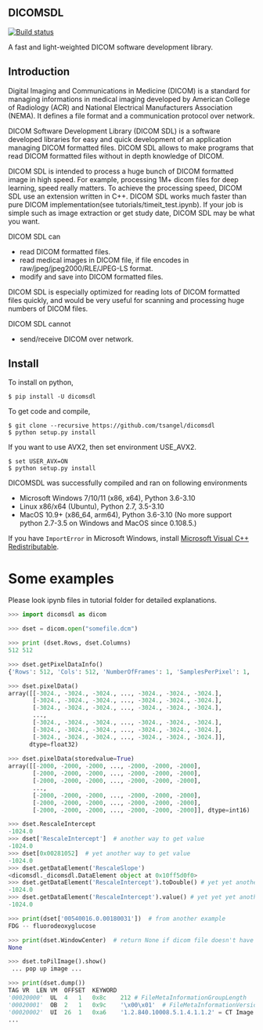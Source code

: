 ## DICOMSDL
[![Build status](https://ci.appveyor.com/api/projects/status/cbaefp3pyvie8ilp?svg=true)](https://ci.appveyor.com/project/tsangel/dicomsdl)

A fast and light-weighted DICOM software development library.

## Introduction

Digital Imaging and Communications in Medicine (DICOM) is a standard for managing informations in medical imaging developed by American College of Radiology (ACR) and National Electrical Manufacturers Association (NEMA). It defines a file format and a communication protocol over network.

DICOM Software Development Library (DICOM SDL) is a software developed libraries for easy and quick development of an application managing DICOM formatted files. DICOM SDL allows to make programs that read DICOM formatted files without in depth knowledge of DICOM.

DICOM SDL is intended to process a huge bunch of DICOM formatted image in high speed. For example, processing 1M+ dicom files for deep learning, speed really matters. To achieve the processing speed, DICOM SDL use an extension written in C++. DICOM SDL works much faster than pure DICOM implementation(see tutorials/timeit_test.ipynb). If your job is simple such as image extraction or get study date, DICOM SDL may be what you want.

DICOM SDL can

* read DICOM formatted files.
* read medical images in DICOM file, if file encodes in raw/jpeg/jpeg2000/RLE/JPEG-LS format.
* modify and save into DICOM formatted files.

DICOM SDL is especially optimized for reading lots of DICOM formatted files quickly, and would be very useful for scanning and processing huge numbers of DICOM files.

DICOM SDL cannot

* send/receive DICOM over network.

## Install

To install on python,
```
$ pip install -U dicomsdl
```

To get code and compile,
```
$ git clone --recursive https://github.com/tsangel/dicomsdl
$ python setup.py install
```

If you want to use AVX2, then set environment USE_AVX2.
```
$ set USER_AVX=ON
$ python setup.py install
```

DICOMSDL was successfully compiled and ran on following environments

* Microsoft Windows 7/10/11 (x86, x64), Python 3.6-3.10
* Linux x86/x64 (Ubuntu), Python 2.7, 3.5-3.10
* MacOS 10.9+ (x86_64, arm64), Python 3.6-3.10
(No more support python 2.7-3.5 on Windows and MacOS since 0.108.5.)

If you have `ImportError` in Microsoft Windows, install [Microsoft Visual C++ Redistributable](https://docs.microsoft.com/en-us/cpp/windows/latest-supported-vc-redist?view=msvc-170).

# Some examples

Please look ipynb files in tutorial folder for detailed explanations.

```python
>>> import dicomsdl as dicom

>>> dset = dicom.open("somefile.dcm")

>>> print (dset.Rows, dset.Columns)
512 512

>>> dset.getPixelDataInfo()
{'Rows': 512, 'Cols': 512, 'NumberOfFrames': 1, 'SamplesPerPixel': 1, 'PlanarConfiguration': None, 'BitsAllocated': 16, 'BytesAllocated': 2, 'BitsStored': 16, 'PixelRepresentation': True, 'dtype': 'h', 'PhotometricInterpretation': 'MONOCHROME2', 'WindowCenter': None, 'WindowWidth': None, 'RescaleIntercept': -1024.0, 'RescaleSlope': 1.0}

>>> dset.pixelData()
array([[-3024., -3024., -3024., ..., -3024., -3024., -3024.],
       [-3024., -3024., -3024., ..., -3024., -3024., -3024.],
       [-3024., -3024., -3024., ..., -3024., -3024., -3024.],
       ...,
       [-3024., -3024., -3024., ..., -3024., -3024., -3024.],
       [-3024., -3024., -3024., ..., -3024., -3024., -3024.],
       [-3024., -3024., -3024., ..., -3024., -3024., -3024.]],
      dtype=float32)
      
>>> dset.pixelData(storedvalue=True)
array([[-2000, -2000, -2000, ..., -2000, -2000, -2000],
       [-2000, -2000, -2000, ..., -2000, -2000, -2000],
       [-2000, -2000, -2000, ..., -2000, -2000, -2000],
       ...,
       [-2000, -2000, -2000, ..., -2000, -2000, -2000],
       [-2000, -2000, -2000, ..., -2000, -2000, -2000],
       [-2000, -2000, -2000, ..., -2000, -2000, -2000]], dtype=int16)

>>> dset.RescaleIntercept
-1024.0
>>> dset['RescaleIntercept']  # another way to get value
-1024.0
>>> dset[0x00281052]  # yet another way to get value
-1024.0
>>> dset.getDataElement('RescaleSlope')
<dicomsdl._dicomsdl.DataElement object at 0x10ff5d0f0>
>>> dset.getDataElement('RescaleIntercept').toDouble() # yet yet another
-1024.0
>>> dset.getDataElement('RescaleIntercept').value() # yet yet yet another
-1024.0

>>> print(dset['00540016.0.00180031'])  # from another example
FDG -- fluorodeoxyglucose

>>> print(dset.WindowCenter)  # return None if dicom file doesn't have value.
None

>>> dset.toPilImage().show()
 ... pop up image ...

>>> print(dset.dump())
TAG	VR	LEN	VM	OFFSET	KEYWORD
'00020000'	UL	4	1	0x8c	212	# FileMetaInformationGroupLength
'00020001'	OB	2	1	0x9c	'\x00\x01'	# FileMetaInformationVersion
'00020002'	UI	26	1	0xa6	'1.2.840.10008.5.1.4.1.1.2' = CT Image Storage	# MediaStorageSOPClassUID
...

 
```
